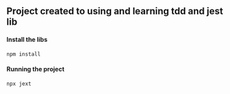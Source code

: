 ## Project created to using and learning tdd and jest lib

#### Install the libs
```
npm install
```

#### Running the project
```
npx jext
```